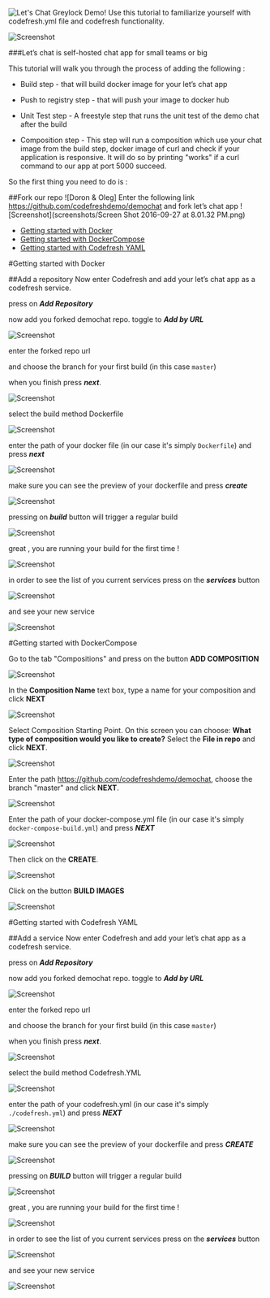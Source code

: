 
![Let's Chat Greylock](http://i.imgur.com/0a3l5VF.png)
Demo!
Use this tutorial to familiarize yourself with codefresh.yml file and codefresh functionality.

![Screenshot](http://i.imgur.com/C4uMD67.png)

###Let’s chat is self-hosted chat app for small teams or big

This tutorial will walk you through the process of adding the following :


* Build step - that will build docker image for your let’s chat app

* Push to registry step - that will push your image to docker hub

* Unit Test step - A freestyle step that runs the unit test of the demo chat after the build

* Composition step - This step will run a composition which use your chat image from the build step, docker image of curl
and check if your application is responsive. It will do so by printing "works" if a curl command to our app at port 5000 succeed.

So the first thing you need to do is :

##Fork our repo
![Doron & Oleg]
Enter the following link https://github.com/codefreshdemo/demochat and fork let’s chat app
![Screenshot](screenshots/Screen Shot 2016-09-27 at 8.01.32 PM.png)

* [Getting started with Docker](#docker)
* [Getting started with DockerCompose](#docker_compose)
* [Getting started with Codefresh YAML](#codefresh_yml)

<a name="docker"/>
#Getting started with Docker

##Add a repository
Now enter Codefresh and add your let’s chat app as a codefresh service.

press on ___Add Repository___

now add you forked demochat repo.
toggle to ___Add by URL___

![Screenshot](screenshots/codefresh_add_by_url.png)

enter the forked repo url

and choose the branch for your first build (in this case ```master```)


when you finish press ___next___.

![Screenshot](screenshots/codefresh_select_service_repo_by_url.png)

select the build method Dockerfile

![Screenshot](screenshots/codefresh_build_method.png)

enter the path of your docker file (in our case it's simply ```Dockerfile```)
and press ___next___

![Screenshot](screenshots/codefresh_dockerfile_build_method.png)

make sure you can see the preview of your dockerfile
and press ___create___

![Screenshot](screenshots/codefresh_preview_dockerfile.png)

pressing on ___build___  button will trigger a regular build

![Screenshot](screenshots/codefresh_build_dockerfile.png)

great , you  are running  your build for the first time !

![Screenshot](screenshots/codefresh_demochat_regular_build.png)

in order to see the list of you current services press on the ___services___ button

![Screenshot](screenshots/2016-09-29_1729.png)

and see your new service

![Screenshot](screenshots/codefresh_demochat_service.png)

<a name="docker_compose"/>
#Getting started with DockerCompose

Go to the tab "Compositions" and press on the button __ADD COMPOSITION__

![Screenshot](screenshots/codefresh_add_first_compose.png)

In the **Composition Name** text box, type a name for your composition and click __NEXT__

![Screenshot](screenshots/codefresh_name_compose.png)

Select Composition Starting Point. On this screen you can choose: __What type of composition would you like to create?__
Select the **File in repo** and click **NEXT**.

![Screenshot](screenshots/codefresh_compose_fileinrepo.png)

Enter the path https://github.com/codefreshdemo/demochat, choose the branch "master" and click **NEXT**.

![Screenshot](screenshots/codefresh_select_repos.png)

Enter the path of your docker-compose.yml file (in our case it's simply ```docker-compose-build.yml```) and press ___NEXT___

![Screenshot](screenshots/codefresh_locate_compose_file.png)

Then click on the **CREATE**.

![Screenshot](screenshots/codefresh_customize_compose.png)

Click on the button __BUILD IMAGES__

![Screenshot](screenshots/codefresh_configure_compose.png)

<a name="codefresh_yml"/>
#Getting started with Codefresh YAML

##Add a service
Now enter Codefresh and add your let’s chat app as a codefresh service.

press on ___Add Repository___

now add you forked demochat repo.
toggle to ___Add by URL___

![Screenshot](screenshots/codefresh_add_by_url.png)

enter the forked repo url

and choose the branch for your first build (in this case ```master```)


when you finish press ___next___.

![Screenshot](screenshots/codefresh_select_service_repo_by_url.png)

select the build method Codefresh.YML

![Screenshot](screenshots/codefresh_build_method.png)

enter the path of your codefresh.yml (in our case it's simply ```./codefresh.yml```)
and press ___NEXT___

![Screenshot](screenshots/codefresh_build_method_yml.png)

make sure you can see the preview of your dockerfile
and press ___CREATE___

![Screenshot](screenshots/codefresh_review_yml.png)

pressing on ___BUILD___  button will trigger a regular build

![Screenshot](screenshots/codefresh_build_codefresh_yml.png)

great , you  are running  your build for the first time !

![Screenshot](screenshots/codefresh_demochat_regular_build.png)

in order to see the list of you current services press on the ___services___ button

![Screenshot](screenshots/2016-09-29_1729.png)

and see your new service

![Screenshot](screenshots/codefresh_demochat_service.png)




